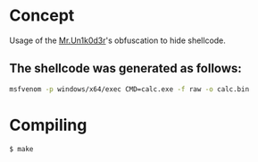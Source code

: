 # Concept

Usage of the [Mr.Un1k0d3r](https://mr.un1k0d3r.world/)'s obfuscation to hide shellcode. 

## The shellcode was generated as follows:
```bash
msfvenom -p windows/x64/exec CMD=calc.exe -f raw -o calc.bin
```

# Compiling

```bash
$ make
```